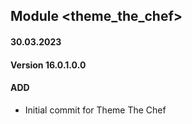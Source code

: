 ## Module <theme_the_chef>

#### 30.03.2023
#### Version 16.0.1.0.0
#### ADD

- Initial commit for Theme The Chef